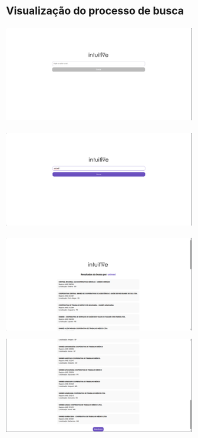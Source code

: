 # Visualização do processo de busca
![1](../images/2.png)
---
![1](../images/3.png)
---
![1](../images/4.png)
---
![1](../images/5.png)
